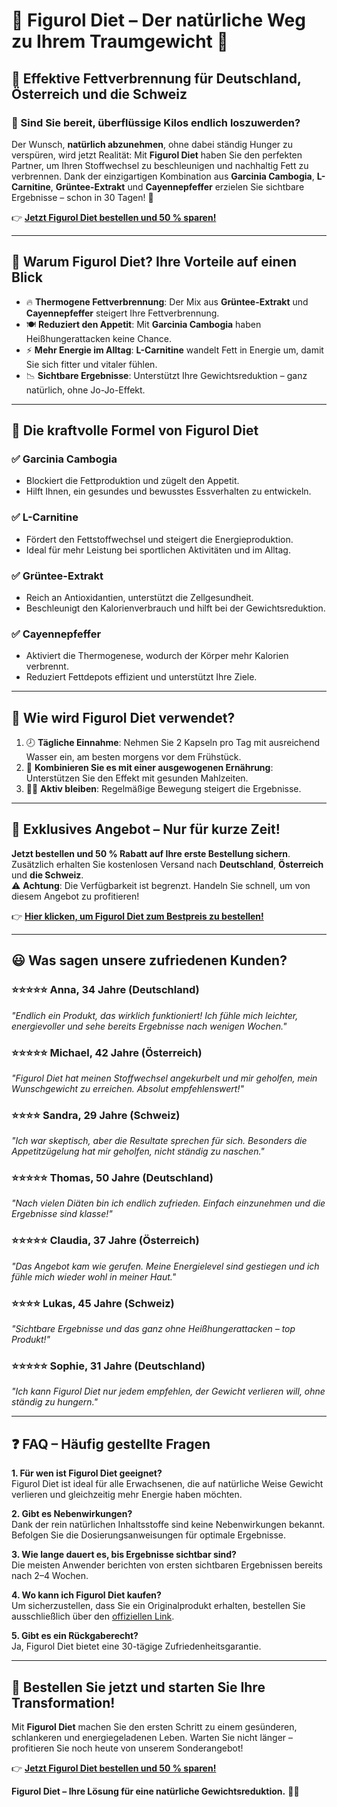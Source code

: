 # 🛒 **Figurol Diet – Der natürliche Weg zu Ihrem Traumgewicht** 🌟

## 🚀 Effektive Fettverbrennung für Deutschland, Österreich und die Schweiz

### 🤔 Sind Sie bereit, überflüssige Kilos endlich loszuwerden?  

Der Wunsch, **natürlich abzunehmen**, ohne dabei ständig Hunger zu verspüren, wird jetzt Realität: Mit **Figurol Diet** haben Sie den perfekten Partner, um Ihren Stoffwechsel zu beschleunigen und nachhaltig Fett zu verbrennen. Dank der einzigartigen Kombination aus **Garcinia Cambogia**, **L-Carnitine**, **Grüntee-Extrakt** und **Cayennepfeffer** erzielen Sie sichtbare Ergebnisse – schon in 30 Tagen! 💪

👉 [**Jetzt Figurol Diet bestellen und 50 % sparen!**](https://figurolkaufen.de)  

---

## 🌟 **Warum Figurol Diet? Ihre Vorteile auf einen Blick**

- 🔥 **Thermogene Fettverbrennung**: Der Mix aus **Grüntee-Extrakt** und **Cayennepfeffer** steigert Ihre Fettverbrennung.  
- 🍽️ **Reduziert den Appetit**: Mit **Garcinia Cambogia** haben Heißhungerattacken keine Chance.  
- ⚡ **Mehr Energie im Alltag**: **L-Carnitine** wandelt Fett in Energie um, damit Sie sich fitter und vitaler fühlen.  
- 📉 **Sichtbare Ergebnisse**: Unterstützt Ihre Gewichtsreduktion – ganz natürlich, ohne Jo-Jo-Effekt.

---

## 🌿 **Die kraftvolle Formel von Figurol Diet**

### ✅ **Garcinia Cambogia**  
- Blockiert die Fettproduktion und zügelt den Appetit.  
- Hilft Ihnen, ein gesundes und bewusstes Essverhalten zu entwickeln.  

### ✅ **L-Carnitine**  
- Fördert den Fettstoffwechsel und steigert die Energieproduktion.  
- Ideal für mehr Leistung bei sportlichen Aktivitäten und im Alltag.  

### ✅ **Grüntee-Extrakt**  
- Reich an Antioxidantien, unterstützt die Zellgesundheit.  
- Beschleunigt den Kalorienverbrauch und hilft bei der Gewichtsreduktion.  

### ✅ **Cayennepfeffer**  
- Aktiviert die Thermogenese, wodurch der Körper mehr Kalorien verbrennt.  
- Reduziert Fettdepots effizient und unterstützt Ihre Ziele.

---

## 🎯 **Wie wird Figurol Diet verwendet?**

1. 🕗 **Tägliche Einnahme**: Nehmen Sie 2 Kapseln pro Tag mit ausreichend Wasser ein, am besten morgens vor dem Frühstück.  
2. 🍎 **Kombinieren Sie es mit einer ausgewogenen Ernährung**: Unterstützen Sie den Effekt mit gesunden Mahlzeiten.  
3. 🏃‍♀️ **Aktiv bleiben**: Regelmäßige Bewegung steigert die Ergebnisse.

---

## 💸 **Exklusives Angebot – Nur für kurze Zeit!**

**Jetzt bestellen und 50 % Rabatt auf Ihre erste Bestellung sichern**. Zusätzlich erhalten Sie kostenlosen Versand nach **Deutschland**, **Österreich** und **die Schweiz**.  
⚠️ **Achtung**: Die Verfügbarkeit ist begrenzt. Handeln Sie schnell, um von diesem Angebot zu profitieren!  

👉 [**Hier klicken, um Figurol Diet zum Bestpreis zu bestellen!**](https://figurolkaufen.de)

---

## 😃 **Was sagen unsere zufriedenen Kunden?**

### ⭐⭐⭐⭐⭐ **Anna, 34 Jahre (Deutschland)**  
*"Endlich ein Produkt, das wirklich funktioniert! Ich fühle mich leichter, energievoller und sehe bereits Ergebnisse nach wenigen Wochen."*  

### ⭐⭐⭐⭐⭐ **Michael, 42 Jahre (Österreich)**  
*"Figurol Diet hat meinen Stoffwechsel angekurbelt und mir geholfen, mein Wunschgewicht zu erreichen. Absolut empfehlenswert!"*  

### ⭐⭐⭐⭐ **Sandra, 29 Jahre (Schweiz)**  
*"Ich war skeptisch, aber die Resultate sprechen für sich. Besonders die Appetitzügelung hat mir geholfen, nicht ständig zu naschen."*  

### ⭐⭐⭐⭐⭐ **Thomas, 50 Jahre (Deutschland)**  
*"Nach vielen Diäten bin ich endlich zufrieden. Einfach einzunehmen und die Ergebnisse sind klasse!"*  

### ⭐⭐⭐⭐⭐ **Claudia, 37 Jahre (Österreich)**  
*"Das Angebot kam wie gerufen. Meine Energielevel sind gestiegen und ich fühle mich wieder wohl in meiner Haut."*  

### ⭐⭐⭐⭐ **Lukas, 45 Jahre (Schweiz)**  
*"Sichtbare Ergebnisse und das ganz ohne Heißhungerattacken – top Produkt!"*  

### ⭐⭐⭐⭐⭐ **Sophie, 31 Jahre (Deutschland)**  
*"Ich kann Figurol Diet nur jedem empfehlen, der Gewicht verlieren will, ohne ständig zu hungern."*  

---

## ❓ **FAQ – Häufig gestellte Fragen**

**1. Für wen ist Figurol Diet geeignet?**  
Figurol Diet ist ideal für alle Erwachsenen, die auf natürliche Weise Gewicht verlieren und gleichzeitig mehr Energie haben möchten.  

**2. Gibt es Nebenwirkungen?**  
Dank der rein natürlichen Inhaltsstoffe sind keine Nebenwirkungen bekannt. Befolgen Sie die Dosierungsanweisungen für optimale Ergebnisse.  

**3. Wie lange dauert es, bis Ergebnisse sichtbar sind?**  
Die meisten Anwender berichten von ersten sichtbaren Ergebnissen bereits nach 2–4 Wochen.  

**4. Wo kann ich Figurol Diet kaufen?**  
Um sicherzustellen, dass Sie ein Originalprodukt erhalten, bestellen Sie ausschließlich über den [offiziellen Link](https://figurolkaufen.de).  

**5. Gibt es ein Rückgaberecht?**  
Ja, Figurol Diet bietet eine 30-tägige Zufriedenheitsgarantie.  

---

## 🌟 **Bestellen Sie jetzt und starten Sie Ihre Transformation!**

Mit **Figurol Diet** machen Sie den ersten Schritt zu einem gesünderen, schlankeren und energiegeladenen Leben. Warten Sie nicht länger – profitieren Sie noch heute von unserem Sonderangebot!

👉 [**Jetzt Figurol Diet bestellen und 50 % sparen!**](https://figurolkaufen.de)  

**Figurol Diet – Ihre Lösung für eine natürliche Gewichtsreduktion.** 🥗✨
